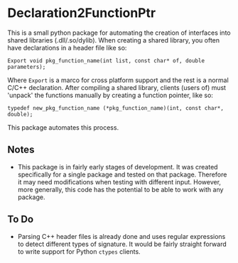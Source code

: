 # Declaration2FunctionPtr

This is a small python package for automating the creation of interfaces into shared libraries (.dll/.so/dylib). When creating a shared library, you often have declarations in a header file like so:
```
Export void pkg_function_name(int list, const char* of, double parameters);
```
Where `Export` is a marco for cross platform support and the rest is a normal C/C++ declaration. After compiling a shared library, clients (users of) must 'unpack' the functions manually by creating a function pointer, like so: 

```
typedef new_pkg_function_name (*pkg_function_name)(int, const char*, double);
```
This package automates this process. 

## Notes

- This package is in fairly early stages of development. It was created specifically for a single package and tested on that package. Therefore it may need modifications when testing with different input. However, more generally, this code has the potential to be able to work with any package. 

## To Do
- Parsing C++ header files is already done and uses regular expressions to detect different types of signature. It would be fairly straight forward to write support for Python `ctypes` clients.  
